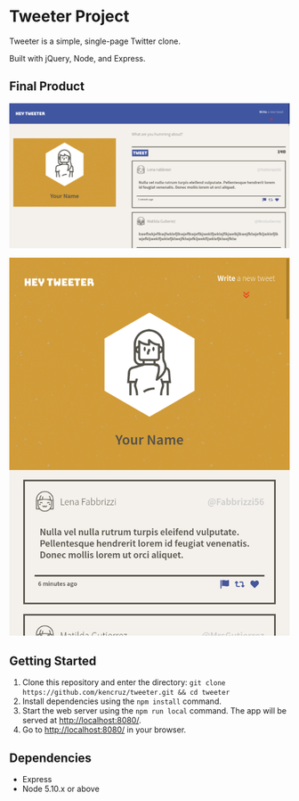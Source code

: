 # Tweeter Project

Tweeter is a simple, single-page Twitter clone.

Built with jQuery, Node, and Express.

## Final Product

!["Screenshot of Desktop layout"](https://github.com/kencruz/tweeter/blob/master/docs/desktop.png)

!["Screenshot of Mobile layout"](https://github.com/kencruz/tweeter/blob/master/docs/mobile.png)

## Getting Started

1. Clone this repository and enter the directory: `git clone https://github.com/kencruz/tweeter.git && cd tweeter`
2. Install dependencies using the `npm install` command.
3. Start the web server using the `npm run local` command. The app will be served at <http://localhost:8080/>.
4. Go to <http://localhost:8080/> in your browser.

## Dependencies

- Express
- Node 5.10.x or above

